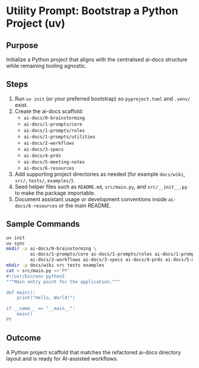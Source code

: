 # Utility Prompt: Bootstrap a Python Project (uv)

## Purpose
Initialize a Python project that aligns with the centralised ai-docs structure while remaining tooling agnostic.

## Steps
1. Run `uv init` (or your preferred bootstrap) so `pyproject.toml` and `.venv/` exist.
2. Create the ai-docs scaffold:
   - `ai-docs/0-brainstorming`
   - `ai-docs/1-prompts/core`
   - `ai-docs/1-prompts/roles`
   - `ai-docs/1-prompts/utilities`
   - `ai-docs/2-workflows`
   - `ai-docs/3-specs`
   - `ai-docs/4-prds`
   - `ai-docs/5-meeting-notes`
   - `ai-docs/6-resources`
3. Add supporting project directories as needed (for example `docs/wiki`, `src/`, `tests/`, `examples/`).
4. Seed helper files such as `README.md`, `src/main.py`, and `src/__init__.py` to make the package importable.
5. Document assistant usage or development conventions inside `ai-docs/6-resources` or the main README.

## Sample Commands
```bash
uv init
uv sync
mkdir -p ai-docs/0-brainstorming \
         ai-docs/1-prompts/core ai-docs/1-prompts/roles ai-docs/1-prompts/utilities \
         ai-docs/2-workflows ai-docs/3-specs ai-docs/4-prds ai-docs/5-meeting-notes ai-docs/6-resources
mkdir -p docs/wiki src tests examples
cat > src/main.py <<'PY'
#!/usr/bin/env python3
"""Main entry point for the application."""

def main():
    print("Hello, World!")

if __name__ == "__main__":
    main()
PY
```

## Outcome
A Python project scaffold that matches the refactored ai-docs directory layout and is ready for AI-assisted workflows.
